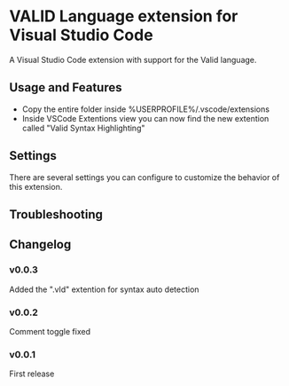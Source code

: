 # VALID Language extension for Visual Studio Code

A Visual Studio Code extension with support for the Valid language.


## Usage and Features

- Copy the entire folder inside %USERPROFILE%/.vscode/extensions
- Inside VSCode Extentions view you can now find the new extention called "Valid Syntax Highlighting"

## Settings

There are several settings you can configure to customize the behavior of this extension.


## Troubleshooting


## Changelog

### v0.0.3

Added the ".vld" extention for syntax auto detection

### v0.0.2

Comment toggle fixed

### v0.0.1

First release

